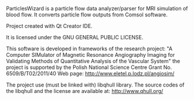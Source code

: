 ParticlesWizard is a particle flow data analyzer/parser for MRI simulation of blood flow.
It converts particle flow outputs from Comsol software.

Project created with Qt Creator IDE.

It is licensed under the GNU GENERAL PUBLIC LICENSE.

This software is developed in frameworks of the research project:
"A Computer SIMulator of Magnetic Resonance Angiography Imaging for Validating Methods of Quantitative Analysis of the Vascular System"
    the project is supported by the Polish National Science Centre Grant No. 6509/B/T02/2011/40
Web page: http://www.eletel.p.lodz.pl/angiosim/

The project use (must be linked with) libqhull library.
The source codes of the libqhull and the license are available at: http://www.qhull.org/
